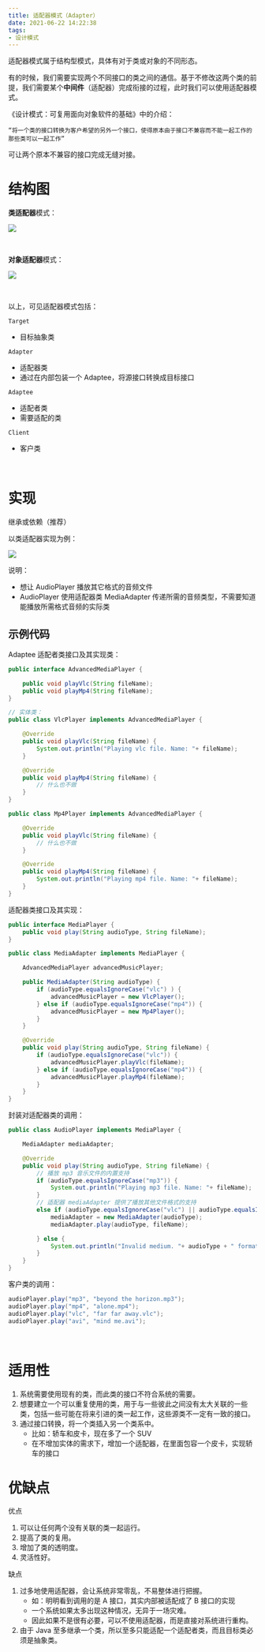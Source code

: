 ```yaml
---
title: 适配器模式（Adapter）
date: 2021-06-22 14:22:38
tags:
- 设计模式
---
```


适配器模式属于结构型模式，具体有对于类或对象的不同形态。

<!-- more -->

有的时候，我们需要实现两个不同接口的类之间的通信。基于不修改这两个类的前提，我们需要某个**中间件**（适配器）完成衔接的过程，此时我们可以使用适配器模式。

《设计模式：可复用面向对象软件的基础》中的介绍：

    “将一个类的接口转换为客户希望的另外一个接口，使得原本由于接口不兼容而不能一起工作的那些类可以一起工作”

可让两个原本不兼容的接口完成无缝对接。


# 结构图
**类适配器**模式：

![](adapter/class-adapter.gif)

<br/>

**对象适配器**模式：

![](adapter/instance-adapter.gif)

<br/>

以上，可见适配器模式包括：

`Target`
* 目标抽象类

`Adapter`
* 适配器类
* 通过在内部包装一个 Adaptee，将源接口转换成目标接口

`Adaptee`
* 适配者类
* 需要适配的类

`Client`
* 客户类

<br/>

# 实现
继承或依赖（推荐）

以类适配器实现为例：

![](adapter/adapter-example.png)

说明：
* 想让 AudioPlayer 播放其它格式的音频文件
* AudioPlayer 使用适配器类 MediaAdapter 传递所需的音频类型，不需要知道能播放所需格式音频的实际类


## 示例代码

Adaptee 适配者类接口及其实现类：
```java
public interface AdvancedMediaPlayer {

    public void playVlc(String fileName);
    public void playMp4(String fileName);
}

// 实体类： 
public class VlcPlayer implements AdvancedMediaPlayer {

    @Override
    public void playVlc(String fileName) {
        System.out.println("Playing vlc file. Name: "+ fileName);
    }

    @Override
    public void playMp4(String fileName) {
        // 什么也不做
    }
}

public class Mp4Player implements AdvancedMediaPlayer {

    @Override
    public void playVlc(String fileName) {
        // 什么也不做
    }

    @Override
    public void playMp4(String fileName) {
        System.out.println("Playing mp4 file. Name: "+ fileName);
    }
}
```

适配器类接口及其实现：
```java
public interface MediaPlayer {
    public void play(String audioType, String fileName);
}

public class MediaAdapter implements MediaPlayer {

    AdvancedMediaPlayer advancedMusicPlayer;

    public MediaAdapter(String audioType) {
        if (audioType.equalsIgnoreCase("vlc") ) {
            advancedMusicPlayer = new VlcPlayer();
        } else if (audioType.equalsIgnoreCase("mp4")) {
            advancedMusicPlayer = new Mp4Player();
        }
    }

    @Override
    public void play(String audioType, String fileName) {
        if (audioType.equalsIgnoreCase("vlc")) {
            advancedMusicPlayer.playVlc(fileName);
        } else if (audioType.equalsIgnoreCase("mp4")) {
            advancedMusicPlayer.playMp4(fileName);
        }
    }
}
```

封装对适配器类的调用：
```java
public class AudioPlayer implements MediaPlayer {

    MediaAdapter mediaAdapter;

    @Override
    public void play(String audioType, String fileName) {
        // 播放 mp3 音乐文件的内置支持
        if (audioType.equalsIgnoreCase("mp3")) {
            System.out.println("Playing mp3 file. Name: "+ fileName);
        }
        // 适配器 mediaAdapter 提供了播放其他文件格式的支持
        else if (audioType.equalsIgnoreCase("vlc") || audioType.equalsIgnoreCase("mp4")) {
            mediaAdapter = new MediaAdapter(audioType);
            mediaAdapter.play(audioType, fileName);

        } else {
            System.out.println("Invalid medium. "+ audioType + " format not supported");
        }
    }
}
```

客户类的调用：
```java
audioPlayer.play("mp3", "beyond the horizon.mp3");
audioPlayer.play("mp4", "alone.mp4");
audioPlayer.play("vlc", "far far away.vlc");
audioPlayer.play("avi", "mind me.avi");
```

<br/>

# 适用性
1. 系统需要使用现有的类，而此类的接口不符合系统的需要。
2. 想要建立一个可以重复使用的类，用于与一些彼此之间没有太大关联的一些类，包括一些可能在将来引进的类一起工作，这些源类不一定有一致的接口。
3. 通过接口转换，将一个类插入另一个类系中。
    * 比如：轿车和皮卡，现在多了一个 SUV
    * 在不增加实体的需求下，增加一个适配器，在里面包容一个皮卡，实现轿车的接口


# 优缺点
优点
1. 可以让任何两个没有关联的类一起运行。
2. 提高了类的复用。
3. 增加了类的透明度。
4. 灵活性好。

缺点
1. 过多地使用适配器，会让系统非常零乱，不易整体进行把握。
    * 如：明明看到调用的是 A 接口，其实内部被适配成了 B 接口的实现
    * 一个系统如果太多出现这种情况，无异于一场灾难。
    * 因此如果不是很有必要，可以不使用适配器，而是直接对系统进行重构。
2. 由于 Java 至多继承一个类，所以至多只能适配一个适配者类，而且目标类必须是抽象类。